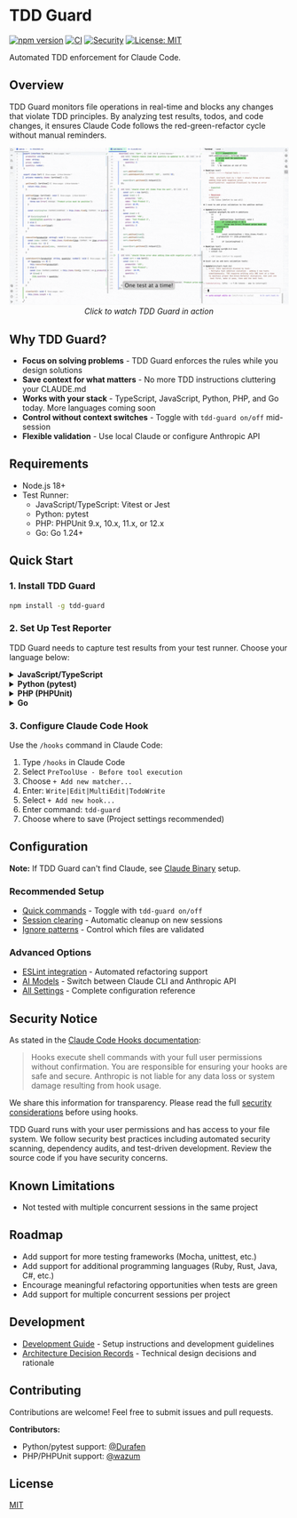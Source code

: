 # TDD Guard

[![npm version](https://badge.fury.io/js/tdd-guard.svg)](https://www.npmjs.com/package/tdd-guard)
[![CI](https://github.com/nizos/tdd-guard/actions/workflows/ci.yml/badge.svg)](https://github.com/nizos/tdd-guard/actions/workflows/ci.yml)
[![Security](https://github.com/nizos/tdd-guard/actions/workflows/security.yml/badge.svg)](https://github.com/nizos/tdd-guard/actions/workflows/security.yml)
[![License: MIT](https://img.shields.io/badge/License-MIT-blue.svg)](LICENSE)

Automated TDD enforcement for Claude Code.

## Overview

TDD Guard monitors file operations in real-time and blocks any changes that violate TDD principles. By analyzing test results, todos, and code changes, it ensures Claude Code follows the red-green-refactor cycle without manual reminders.

<p align="center">
  <a href="https://nizar.se/uploads/videos/tdd-guard-demo.mp4">
    <img src="docs/assets/tdd-guard-demo-screenshot.gif" alt="TDD Guard Demo" width="600">
  </a>
  <br>
  <em>Click to watch TDD Guard in action</em>
</p>

## Why TDD Guard?

- **Focus on solving problems** - TDD Guard enforces the rules while you design solutions
- **Save context for what matters** - No more TDD instructions cluttering your CLAUDE.md
- **Works with your stack** - TypeScript, JavaScript, Python, PHP, and Go today. More languages coming soon
- **Control without context switches** - Toggle with `tdd-guard on/off` mid-session
- **Flexible validation** - Use local Claude or configure Anthropic API

## Requirements

- Node.js 18+
- Test Runner:
  - JavaScript/TypeScript: Vitest or Jest
  - Python: pytest
  - PHP: PHPUnit 9.x, 10.x, 11.x, or 12.x
  - Go: Go 1.24+

## Quick Start

### 1. Install TDD Guard

```bash
npm install -g tdd-guard
```

### 2. Set Up Test Reporter

TDD Guard needs to capture test results from your test runner. Choose your language below:

<details>
<summary><b>JavaScript/TypeScript</b></summary>

Choose your test runner:

#### Vitest

Install the [tdd-guard-vitest](https://www.npmjs.com/package/tdd-guard-vitest) reporter in your project:

```bash
npm install --save-dev tdd-guard-vitest
```

Add to your `vitest.config.ts`:

```typescript
import { defineConfig } from 'vitest/config'
import { VitestReporter } from 'tdd-guard-vitest'

export default defineConfig({
  test: {
    reporters: [
      'default',
      new VitestReporter('/Users/username/projects/my-app'),
    ],
  },
})
```

#### Jest

Install the [tdd-guard-jest](https://www.npmjs.com/package/tdd-guard-jest) reporter in your project:

```bash
npm install --save-dev tdd-guard-jest
```

Add to your `jest.config.ts`:

```typescript
import type { Config } from 'jest'

const config: Config = {
  reporters: [
    'default',
    [
      'tdd-guard-jest',
      {
        projectRoot: '/Users/username/projects/my-app',
      },
    ],
  ],
}

export default config
```

**Note:** For both Vitest and Jest, specify the project root path when your test config is not at the project root (e.g., in workspaces or monorepos). This ensures TDD Guard can find the test results. See the reporter configuration docs for more details:

- [Vitest configuration](reporters/vitest/README.md#configuration)
- [Jest configuration](reporters/jest/README.md#configuration)

</details>

<details>
<summary><b>Python (pytest)</b></summary>

Install the [tdd-guard-pytest](https://pypi.org/project/tdd-guard-pytest) reporter:

```bash
pip install tdd-guard-pytest
```

Configure the project root in your `pyproject.toml`:

```toml
[tool.pytest.ini_options]
tdd_guard_project_root = "/Users/username/projects/my-app"
```

**Note:** Specify the project root path when your tests run from a subdirectory or in a monorepo setup. This ensures TDD Guard can find the test results. See the [pytest reporter configuration](reporters/pytest/README.md#configuration) for alternative configuration methods (pytest.ini, setup.cfg).

</details>

<details>
<summary><b>PHP (PHPUnit)</b></summary>

Install the tdd-guard/phpunit reporter in your project:

```bash
composer require --dev tdd-guard/phpunit
```

For PHPUnit 9.x, add to your `phpunit.xml`:

```xml
<listeners>
    <listener class="TddGuard\PHPUnit\TddGuardListener">
        <arguments>
            <string>/Users/username/projects/my-app</string>
        </arguments>
    </listener>
</listeners>
```

For PHPUnit 10.x/11.x/12.x, add to your `phpunit.xml`:

```xml
<extensions>
    <bootstrap class="TddGuard\PHPUnit\TddGuardExtension">
        <parameter name="projectRoot" value="/Users/username/projects/my-app"/>
    </bootstrap>
</extensions>
```

**Note:** Specify the project root path when your phpunit.xml is not at the project root (e.g., in subdirectories or monorepos). This ensures TDD Guard can find the test results. The reporter saves results to `.claude/tdd-guard/data/test.json`.

</details>

<details>
<summary><b>Go</b></summary>

Install the tdd-guard-go reporter:

```bash
go install github.com/nizos/tdd-guard/reporters/go/cmd/tdd-guard-go@latest
```

Pipe `go test -json` output to the reporter:

```bash
go test -json ./... 2>&1 | tdd-guard-go -project-root /Users/username/projects/my-app
```

For Makefile integration:

```makefile
test:
	go test -json ./... 2>&1 | tdd-guard-go -project-root /Users/username/projects/my-app
```

**Note:** The reporter acts as a filter that passes test output through unchanged while capturing results for TDD Guard. See the [Go reporter configuration](reporters/go/README.md#configuration) for more details.

</details>

### 3. Configure Claude Code Hook

Use the `/hooks` command in Claude Code:

1. Type `/hooks` in Claude Code
2. Select `PreToolUse - Before tool execution`
3. Choose `+ Add new matcher...`
4. Enter: `Write|Edit|MultiEdit|TodoWrite`
5. Select `+ Add new hook...`
6. Enter command: `tdd-guard`
7. Choose where to save (Project settings recommended)

## Configuration

**Note:** If TDD Guard can't find Claude, see [Claude Binary](docs/claude-binary.md) setup.

### Recommended Setup

- [Quick commands](docs/quick-commands.md) - Toggle with `tdd-guard on/off`
- [Session clearing](docs/session-clearing.md) - Automatic cleanup on new sessions
- [Ignore patterns](docs/ignore-patterns.md) - Control which files are validated

### Advanced Options

- [ESLint integration](docs/linting.md) - Automated refactoring support
- [AI Models](docs/ai-model.md) - Switch between Claude CLI and Anthropic API
- [All Settings](docs/configuration.md) - Complete configuration reference

## Security Notice

As stated in the [Claude Code Hooks documentation](https://docs.anthropic.com/en/docs/claude-code/hooks#security-considerations):

> Hooks execute shell commands with your full user permissions without confirmation. You are responsible for ensuring your hooks are safe and secure. Anthropic is not liable for any data loss or system damage resulting from hook usage.

We share this information for transparency. Please read the full [security considerations](https://docs.anthropic.com/en/docs/claude-code/hooks#security-considerations) before using hooks.

TDD Guard runs with your user permissions and has access to your file system. We follow security best practices including automated security scanning, dependency audits, and test-driven development. Review the source code if you have security concerns.

## Known Limitations

- Not tested with multiple concurrent sessions in the same project

## Roadmap

- Add support for more testing frameworks (Mocha, unittest, etc.)
- Add support for additional programming languages (Ruby, Rust, Java, C#, etc.)
- Encourage meaningful refactoring opportunities when tests are green
- Add support for multiple concurrent sessions per project

## Development

- [Development Guide](DEVELOPMENT.md) - Setup instructions and development guidelines
- [Architecture Decision Records](docs/adr/) - Technical design decisions and rationale

## Contributing

Contributions are welcome! Feel free to submit issues and pull requests.

**Contributors:**

- Python/pytest support: [@Durafen](https://github.com/Durafen)
- PHP/PHPUnit support: [@wazum](https://github.com/wazum)

## License

[MIT](LICENSE)
